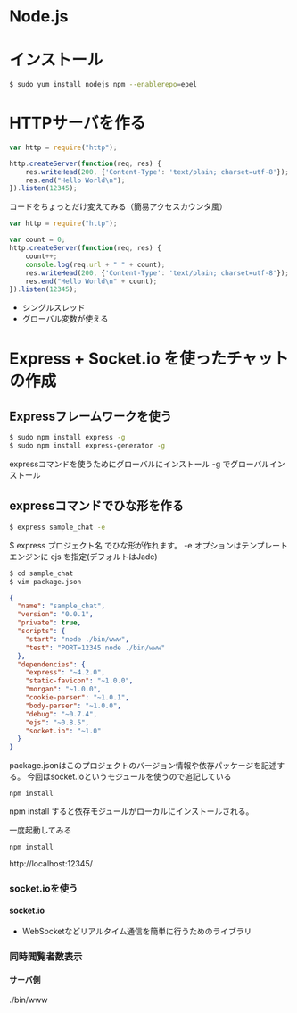 # Node.js

# インストール
```sh
$ sudo yum install nodejs npm --enablerepo=epel
```

# HTTPサーバを作る
```javascript
var http = require("http");

http.createServer(function(req, res) {
    res.writeHead(200, {'Content-Type': 'text/plain; charset=utf-8'});
    res.end("Hello World\n");
}).listen(12345);
```

コードをちょっとだけ変えてみる（簡易アクセスカウンタ風）
```javascript
var http = require("http");

var count = 0;
http.createServer(function(req, res) {
    count++;
    console.log(req.url + " " + count);
    res.writeHead(200, {'Content-Type': 'text/plain; charset=utf-8'});
    res.end("Hello World\n" + count);
}).listen(12345);
```
 - シングルスレッド
 - グローバル変数が使える

# Express + Socket.io を使ったチャットの作成
## Expressフレームワークを使う
```sh
$ sudo npm install express -g
$ sudo npm install express-generator -g
```
expressコマンドを使うためにグローバルにインストール
-g でグローバルインストール

## expressコマンドでひな形を作る
```sh
$ express sample_chat -e
```
$ express プロジェクト名
でひな形が作れます。
-e オプションはテンプレートエンジンに ejs を指定(デフォルトはJade)

```sh
$ cd sample_chat
$ vim package.json
```
```json
{
  "name": "sample_chat",
  "version": "0.0.1",
  "private": true,
  "scripts": {
    "start": "node ./bin/www",
    "test": "PORT=12345 node ./bin/www"
  },
  "dependencies": {
    "express": "~4.2.0",
    "static-favicon": "~1.0.0",
    "morgan": "~1.0.0",
    "cookie-parser": "~1.0.1",
    "body-parser": "~1.0.0",
    "debug": "~0.7.4",
    "ejs": "~0.8.5",
    "socket.io": "~1.0"
  }
}
```
package.jsonはこのプロジェクトのバージョン情報や依存パッケージを記述する。
今回はsocket.ioというモジュールを使うので追記している

```
npm install
```
npm install すると依存モジュールがローカルにインストールされる。

一度起動してみる
```
npm install
```
http://localhost:12345/


### socket.ioを使う
#### socket.io
 - WebSocketなどリアルタイム通信を簡単に行うためのライブラリ

### 同時閲覧者数表示
#### サーバ側
./bin/www
```javascript

```
